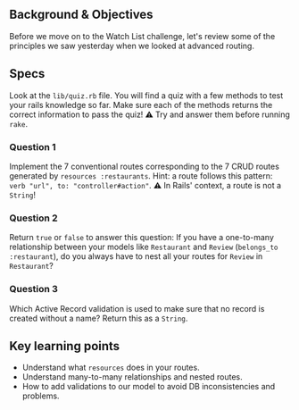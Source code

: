 ## Background & Objectives

Before we move on to the Watch List challenge, let's review some of the principles we saw yesterday when we looked at advanced routing.

## Specs

Look at the `lib/quiz.rb` file. You will find a quiz with a few methods
to test your rails knowledge so far. Make sure each of the methods returns
the correct information to pass the quiz!
⚠️ Try and answer them before running `rake`.

### Question 1

Implement the 7 conventional routes corresponding to the 7 CRUD routes generated by `resources :restaurants`.
Hint: a route follows this pattern: `verb "url", to: "controller#action"`.
⚠️ In Rails' context, a route is not a `String`!

### Question 2

Return `true` or `false` to answer this question:
If you have a one-to-many relationship between your models like `Restaurant` and `Review` (`belongs_to :restaurant`), do you always have to nest all your routes for `Review` in `Restaurant`?

### Question 3

Which Active Record validation is used to make sure that no record is created without a name? Return this as a `String`.


## Key learning points

- Understand what `resources` does in your routes.
- Understand many-to-many relationships and nested routes.
- How to add validations to our model to avoid DB inconsistencies and problems.
